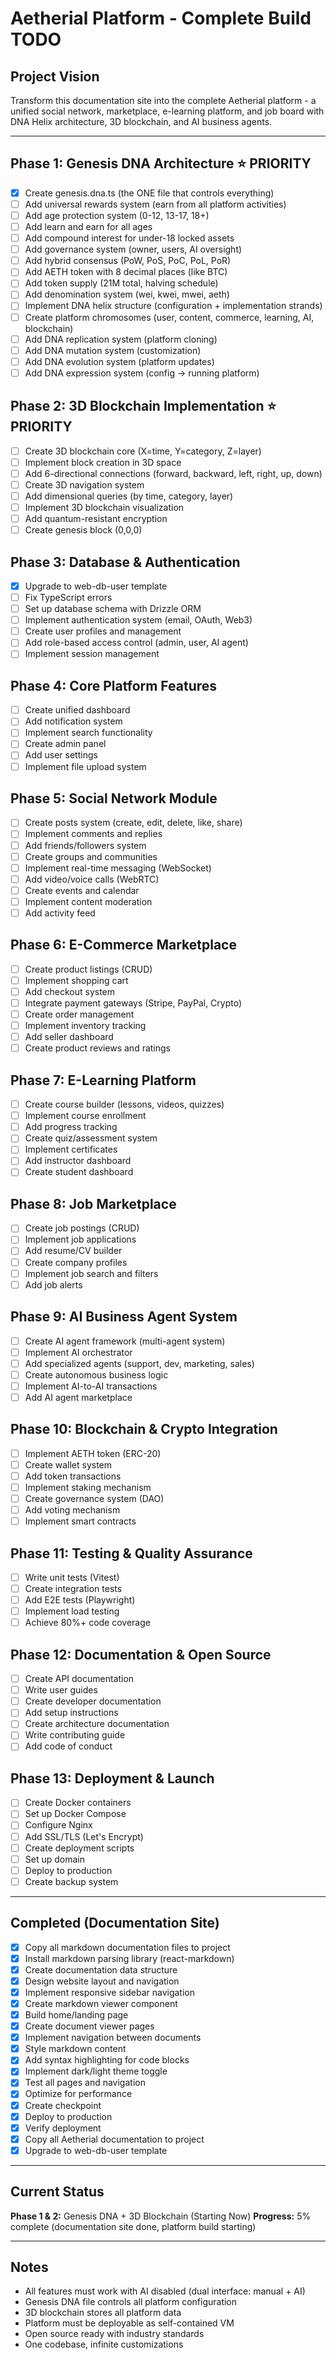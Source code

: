 # Aetherial Platform - Complete Build TODO

## Project Vision
Transform this documentation site into the complete Aetherial platform - a unified social network, marketplace, e-learning platform, and job board with DNA Helix architecture, 3D blockchain, and AI business agents.

---

## Phase 1: Genesis DNA Architecture ⭐ PRIORITY
- [x] Create genesis.dna.ts (the ONE file that controls everything)
- [ ] Add universal rewards system (earn from all platform activities)
- [ ] Add age protection system (0-12, 13-17, 18+)
- [ ] Add learn and earn for all ages
- [ ] Add compound interest for under-18 locked assets
- [ ] Add governance system (owner, users, AI oversight)
- [ ] Add hybrid consensus (PoW, PoS, PoC, PoL, PoR)
- [ ] Add AETH token with 8 decimal places (like BTC)
- [ ] Add token supply (21M total, halving schedule)
- [ ] Add denomination system (wei, kwei, mwei, aeth)
- [ ] Implement DNA helix structure (configuration + implementation strands)
- [ ] Create platform chromosomes (user, content, commerce, learning, AI, blockchain)
- [ ] Add DNA replication system (platform cloning)
- [ ] Add DNA mutation system (customization)
- [ ] Add DNA evolution system (platform updates)
- [ ] Add DNA expression system (config → running platform)

## Phase 2: 3D Blockchain Implementation ⭐ PRIORITY
- [ ] Create 3D blockchain core (X=time, Y=category, Z=layer)
- [ ] Implement block creation in 3D space
- [ ] Add 6-directional connections (forward, backward, left, right, up, down)
- [ ] Create 3D navigation system
- [ ] Add dimensional queries (by time, category, layer)
- [ ] Implement 3D blockchain visualization
- [ ] Add quantum-resistant encryption
- [ ] Create genesis block (0,0,0)

## Phase 3: Database & Authentication
- [x] Upgrade to web-db-user template
- [ ] Fix TypeScript errors
- [ ] Set up database schema with Drizzle ORM
- [ ] Implement authentication system (email, OAuth, Web3)
- [ ] Create user profiles and management
- [ ] Add role-based access control (admin, user, AI agent)
- [ ] Implement session management

## Phase 4: Core Platform Features
- [ ] Create unified dashboard
- [ ] Add notification system
- [ ] Implement search functionality
- [ ] Create admin panel
- [ ] Add user settings
- [ ] Implement file upload system

## Phase 5: Social Network Module
- [ ] Create posts system (create, edit, delete, like, share)
- [ ] Implement comments and replies
- [ ] Add friends/followers system
- [ ] Create groups and communities
- [ ] Implement real-time messaging (WebSocket)
- [ ] Add video/voice calls (WebRTC)
- [ ] Create events and calendar
- [ ] Implement content moderation
- [ ] Add activity feed

## Phase 6: E-Commerce Marketplace
- [ ] Create product listings (CRUD)
- [ ] Implement shopping cart
- [ ] Add checkout system
- [ ] Integrate payment gateways (Stripe, PayPal, Crypto)
- [ ] Create order management
- [ ] Implement inventory tracking
- [ ] Add seller dashboard
- [ ] Create product reviews and ratings

## Phase 7: E-Learning Platform
- [ ] Create course builder (lessons, videos, quizzes)
- [ ] Implement course enrollment
- [ ] Add progress tracking
- [ ] Create quiz/assessment system
- [ ] Implement certificates
- [ ] Add instructor dashboard
- [ ] Create student dashboard

## Phase 8: Job Marketplace
- [ ] Create job postings (CRUD)
- [ ] Implement job applications
- [ ] Add resume/CV builder
- [ ] Create company profiles
- [ ] Implement job search and filters
- [ ] Add job alerts

## Phase 9: AI Business Agent System
- [ ] Create AI agent framework (multi-agent system)
- [ ] Implement AI orchestrator
- [ ] Add specialized agents (support, dev, marketing, sales)
- [ ] Create autonomous business logic
- [ ] Implement AI-to-AI transactions
- [ ] Add AI agent marketplace

## Phase 10: Blockchain & Crypto Integration
- [ ] Implement AETH token (ERC-20)
- [ ] Create wallet system
- [ ] Add token transactions
- [ ] Implement staking mechanism
- [ ] Create governance system (DAO)
- [ ] Add voting mechanism
- [ ] Implement smart contracts

## Phase 11: Testing & Quality Assurance
- [ ] Write unit tests (Vitest)
- [ ] Create integration tests
- [ ] Add E2E tests (Playwright)
- [ ] Implement load testing
- [ ] Achieve 80%+ code coverage

## Phase 12: Documentation & Open Source
- [ ] Create API documentation
- [ ] Write user guides
- [ ] Create developer documentation
- [ ] Add setup instructions
- [ ] Create architecture documentation
- [ ] Write contributing guide
- [ ] Add code of conduct

## Phase 13: Deployment & Launch
- [ ] Create Docker containers
- [ ] Set up Docker Compose
- [ ] Configure Nginx
- [ ] Add SSL/TLS (Let's Encrypt)
- [ ] Create deployment scripts
- [ ] Set up domain
- [ ] Deploy to production
- [ ] Create backup system

---

## Completed (Documentation Site)
- [x] Copy all markdown documentation files to project
- [x] Install markdown parsing library (react-markdown)
- [x] Create documentation data structure
- [x] Design website layout and navigation
- [x] Implement responsive sidebar navigation
- [x] Create markdown viewer component
- [x] Build home/landing page
- [x] Create document viewer pages
- [x] Implement navigation between documents
- [x] Style markdown content
- [x] Add syntax highlighting for code blocks
- [x] Implement dark/light theme toggle
- [x] Test all pages and navigation
- [x] Optimize for performance
- [x] Create checkpoint
- [x] Deploy to production
- [x] Verify deployment
- [x] Copy all Aetherial documentation to project
- [x] Upgrade to web-db-user template

---

## Current Status
**Phase 1 & 2:** Genesis DNA + 3D Blockchain (Starting Now)
**Progress:** 5% complete (documentation site done, platform build starting)

---

## Notes
- All features must work with AI disabled (dual interface: manual + AI)
- Genesis DNA file controls all platform configuration
- 3D blockchain stores all platform data
- Platform must be deployable as self-contained VM
- Open source ready with industry standards
- One codebase, infinite customizations

